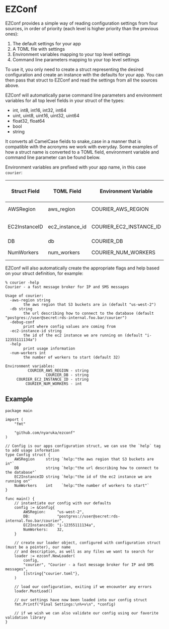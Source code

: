 # EZConf

EZConf provides a simple way of reading configuration settings from four sources, in order of priority (each level is higher priority than the previous ones):
 
 1. The default settings for your app
 2. A TOML file with settings
 3. Environment variables mapping to your top level settings
 4. Command line parameters mapping to your top level settings

To use it, you only need to create a struct representing the desired configuration and create an instance
with the defaults for your app. You can then pass that struct to EZConf and read the settings from all 
the sources above.

EZConf will automatically parse command line parameters and environment variables for all top level fields
in your struct of the types:

 * int, int8, int16, int32, int64
 * uint, uint8, uint16, uint32, uint64
 * float32, float64
 * bool
 * string

It converts all CamelCase fields to snake_case in a manner that is compatible with the acronyms we work with
everyday. Some examples of how a struct name is converted to a TOML field, environment variable and command
line parameter can be found below. 

Environment variables are prefixed with your app name, in this case `courier`:

| Struct Field  | TOML Field       | Environment Variable         | Command line Parameter |
|---------------|------------------|------------------------------|------------------------|
| AWSRegion     | aws_region       | COURIER_AWS_REGION           | aws-region             |
| EC2InstanceID | ec2_instance_id  | COURIER_EC2_INSTANCE_ID      | ec2-instance-id        |
| DB            | db               | COURIER_DB                   | db                     |
| NumWorkers    | num_workers      | COURIER_NUM_WORKERS          | num-workers            |

EZConf will also automatically create the appropriate flags and help based on your struct definition, for example:

```
% courier -help
Courier - a fast message broker for IP and SMS messages

Usage of courier:
  -aws-region string
    	the aws region that S3 buckets are in (default "us-west-2")
  -db string
    	the url describing how to connect to the database (default "postgres://user@secret:rds-internal.foo.bar/courier")
  -debug-conf
    	print where config values are coming from
  -ec2-instance-id string
    	the id of the ec2 instance we are running on (default "i-12355111134a")
  -help
    	print usage information
  -num-workers int
    	the number of workers to start (default 32)

Environment variables:
          COURIER_AWS_REGION - string
                  COURIER_DB - string
     COURIER_EC2_INSTANCE_ID - string
         COURIER_NUM_WORKERS - int
```

## Example



```golang
package main

import (
	"fmt"

	"github.com/nyaruka/ezconf"
)

// Config is our apps configuration struct, we can use the `help` tag to add usage information
type Config struct {
	AWSRegion     string `help:"the aws region that S3 buckets are in"`
	DB            string `help:"the url describing how to connect to the database"`
	EC2InstanceID string `help:"the id of the ec2 instance we are running on"`
	NumWorkers    int    `help:"the number of workers to start"`
}

func main() {
	// instantiate our config with our defaults
	config := &Config{
		AWSRegion:     "us-west-2",
		DB:            "postgres://user@secret:rds-internal.foo.bar/courier",
		EC2InstanceID: "i-12355111134a",
		NumWorkers:    32,
	}

	// create our loader object, configured with configuration struct (must be a pointer), our name
	// and description, as well as any files we want to search for
	loader := ezconf.NewLoader(
		config,
		"courier", "Courier - a fast message broker for IP and SMS messages",
		[]string{"courier.toml"},
	)

	// load our configuration, exiting if we encounter any errors
	loader.MustLoad()

	// our settings have now been loaded into our config struct
	fmt.Printf("Final Settings:\n%+v\n", *config)

	// if we wish we can also validate our config using our favorite validation library
}
```
